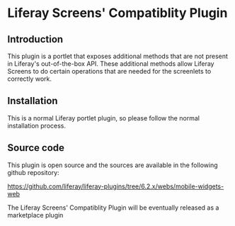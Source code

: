 # Liferay Screens' Compatiblity Plugin

## Introduction

This plugin is a portlet that exposes additional methods that are not present in Liferay's out-of-the-box API. These additional methods allow Liferay Screens to do certain operations that are needed for the screenlets to correctly work. 
## Installation

This is a normal Liferay portlet plugin, so please follow the normal installation process. 

## Source code

This plugin is open source and the sources are available in the following github repository:

https://github.com/liferay/liferay-plugins/tree/6.2.x/webs/mobile-widgets-web

The Liferay Screens' Compatiblity Plugin will be eventually released as a marketplace plugin
